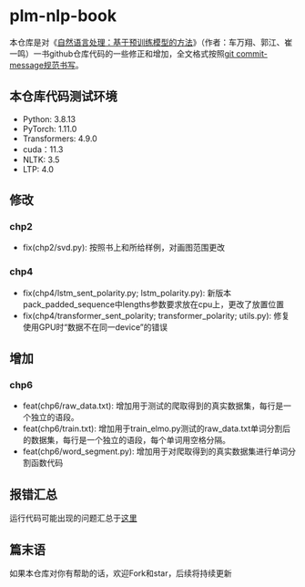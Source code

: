 # plm-nlp-book

本仓库是对《[自然语言处理：基于预训练模型的方法](https://github.com/HIT-SCIR/plm-nlp-code)》（作者：车万翔、郭江、崔一鸣）一书github仓库代码的一些修正和增加，全文格式按照[git commit-message规范书写](https://github.com/loveleaves/git/blob/main/git-message.md)。

## 本仓库代码测试环境

* Python: 3.8.13
* PyTorch: 1.11.0
* Transformers: 4.9.0
* cuda：11.3
* NLTK: 3.5
* LTP: 4.0

## 修改

### chp2

- fix(chp2/svd.py): 按照书上和所给样例，对画图范围更改

### chp4

- fix(chp4/lstm_sent_polarity.py; lstm_polarity.py): 新版本pack_padded_sequence中lengths参数要求放在cpu上，更改了放置位置
- fix(chp4/transformer_sent_polarity; transformer_polarity; utils.py):  修复使用GPU时“数据不在同一device”的错误

## 增加

### chp6

- feat(chp6/raw_data.txt): 增加用于测试的爬取得到的真实数据集，每行是一个独立的语段。
- feat(chp6/train.txt): 增加用于train_elmo.py测试的raw_data.txt单词分割后的数据集，每行是一个独立的语段，每个单词用空格分隔。
- feat(chp6/word_segment.py): 增加用于对爬取得到的真实数据集进行单词分割函数代码

## 报错汇总

运行代码可能出现的问题汇总于[这里](./error.md)

## 篇末语

如果本仓库对你有帮助的话，欢迎Fork和star，后续将持续更新